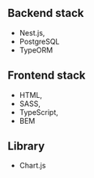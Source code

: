 ## Backend stack

- Nest.js,
- PostgreSQL
- TypeORM

## Frontend stack

- HTML,
- SASS,
- TypeScript,
- BEM

## Library

- Chart.js
